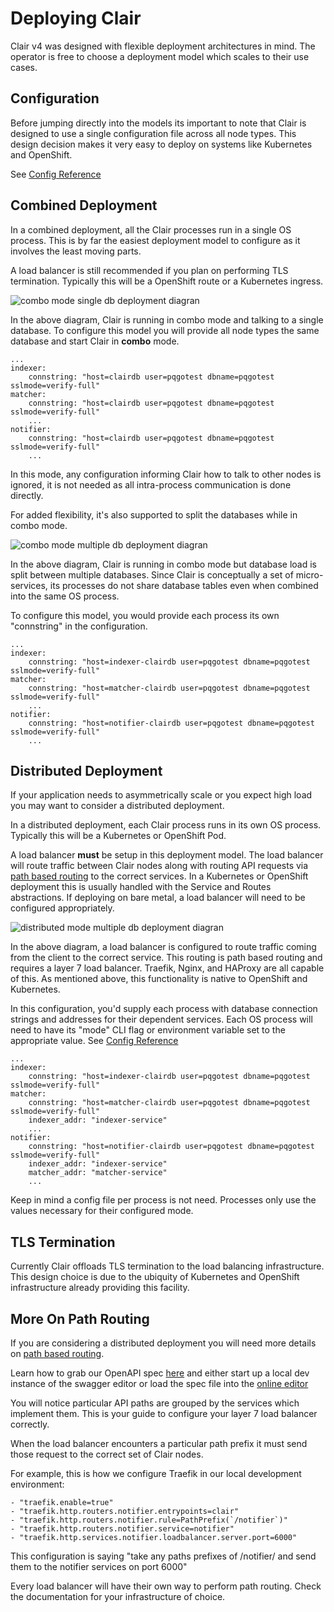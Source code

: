 # Deploying Clair

Clair v4 was designed with flexible deployment architectures in mind. The operator is free to choose a deployment model which scales to their use cases.

## Configuration

Before jumping directly into the models its important to note that Clair is designed to use a single configuration file across all node types. This design decision makes it very easy to deploy on systems like Kubernetes and OpenShift.

See [Config Reference](../reference/config.md)

## Combined Deployment

In a combined deployment, all the Clair processes run in a single OS process. This is by far the easiest deployment model to configure as it involves the least moving parts. 

A load balancer is still recommended if you plan on performing TLS termination. Typically this will be a OpenShift route or a Kubernetes ingress.

![combo mode single db deployment diagran](./clairv4_combo_single_db.png)

In the above diagram, Clair is running in combo mode and talking to a single database. To configure this model you will provide all node types the same database and start Clair in **combo** mode.

```
...
indexer:
    connstring: "host=clairdb user=pqgotest dbname=pqgotest sslmode=verify-full"
matcher:
    connstring: "host=clairdb user=pqgotest dbname=pqgotest sslmode=verify-full"
    ...
notifier:
    connstring: "host=clairdb user=pqgotest dbname=pqgotest sslmode=verify-full"
    ...
```
In this mode, any configuration informing Clair how to talk to other nodes is ignored, it is not needed as all intra-process communication is done directly.

For added flexibility, it's also supported to split the databases while in combo mode.

![combo mode multiple db deployment diagran](./clairv4_combo_multi_db.png)

In the above diagram, Clair is running in combo mode but database load is split between multiple databases. Since Clair is conceptually a set of micro-services, its processes do not share database tables even when combined into the same OS process.

To configure this model, you would provide each process its own "connstring" in the configuration. 
```
...
indexer:
    connstring: "host=indexer-clairdb user=pqgotest dbname=pqgotest sslmode=verify-full"
matcher:
    connstring: "host=matcher-clairdb user=pqgotest dbname=pqgotest sslmode=verify-full"
    ...
notifier:
    connstring: "host=notifier-clairdb user=pqgotest dbname=pqgotest sslmode=verify-full"
    ...
```

## Distributed Deployment

If your application needs to asymmetrically scale or you expect high load you may want to consider a distributed deployment.

In a distributed deployment, each Clair process runs in its own OS process. Typically this will be a Kubernetes or OpenShift Pod.

A load balancer **must** be setup in this deployment model. The load balancer will route traffic between Clair nodes along with routing API requests via [path based routing](https://devcentral.f5.com/s/articles/the-three-http-routing-patterns-you-should-know-30764) to the correct services. In a Kubernetes or OpenShift deployment this is usually handled with the Service and Routes abstractions. If deploying on bare metal, a load balancer will need to be configured appropriately. 

![distributed mode multiple db deployment diagran](./clairv4_distributed_multi_db.png)

In the above diagram, a load balancer is configured to route traffic coming from the client to the correct service. This routing is path based routing and requires a layer 7 load balancer. Traefik, Nginx, and HAProxy are all capable of this. As mentioned above, this functionality is native to OpenShift and Kubernetes.

In this configuration, you'd supply each process with database connection strings and addresses for their dependent services. Each OS process will need to have its "mode" CLI flag or environment variable set to the appropriate value. 
See [Config Reference](../reference/config.md)


```
...
indexer:
    connstring: "host=indexer-clairdb user=pqgotest dbname=pqgotest sslmode=verify-full"
matcher:
    connstring: "host=matcher-clairdb user=pqgotest dbname=pqgotest sslmode=verify-full"
    indexer_addr: "indexer-service"
    ...
notifier:
    connstring: "host=notifier-clairdb user=pqgotest dbname=pqgotest sslmode=verify-full"
    indexer_addr: "indexer-service"
    matcher_addr: "matcher-service"
    ...
```

Keep in mind a config file per process is not need. Processes only use the values necessary for their configured mode.

## TLS Termination

Currently Clair offloads TLS termination to the load balancing infrastructure. This design choice is due to the ubiquity of Kubernetes and OpenShift infrastructure already providing this facility.

## More On Path Routing

If you are considering a distributed deployment you will need more details on [path based routing](https://devcentral.f5.com/s/articles/the-three-http-routing-patterns-you-should-know-30764). 

Learn how to grab our OpenAPI spec [here](./api.md) and either start up a local dev instance of the swagger editor or load the spec file into the [online editor](https://petstore.swagger.io/#/)

You will notice particular API paths are grouped by the services which implement them. This is your guide to configure your layer 7 load balancer correctly. 

When the load balancer encounters a particular path prefix it must send those request to the correct set of Clair nodes. 

For example, this is how we configure Traefik in our local development environment:
```
- "traefik.enable=true"
- "traefik.http.routers.notifier.entrypoints=clair"
- "traefik.http.routers.notifier.rule=PathPrefix(`/notifier`)"
- "traefik.http.routers.notifier.service=notifier"
- "traefik.http.services.notifier.loadbalancer.server.port=6000"
```

This configuration is saying "take any paths prefixes of /notifier/ and send them to the notifier services on port 6000"

Every load balancer will have their own way to perform path routing. Check the documentation for your infrastructure of choice.
